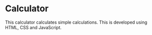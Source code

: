# Calculator
This calculator calculates simple calculations. This is developed using HTML, CSS and JavaScript.
